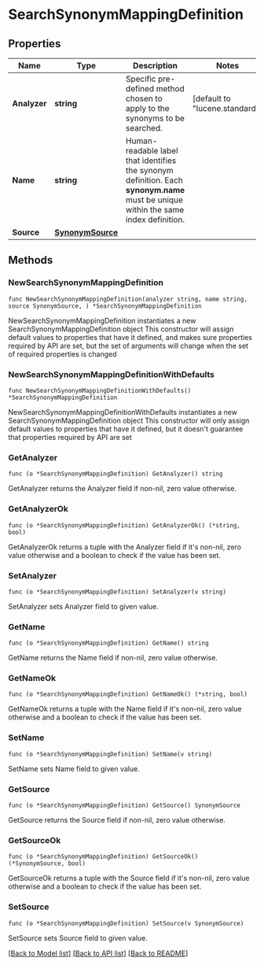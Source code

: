 # SearchSynonymMappingDefinition

## Properties

Name | Type | Description | Notes
------------ | ------------- | ------------- | -------------
**Analyzer** | **string** | Specific pre-defined method chosen to apply to the synonyms to be searched. | [default to "lucene.standard"]
**Name** | **string** | Human-readable label that identifies the synonym definition. Each **synonym.name** must be unique within the same index definition. | 
**Source** | [**SynonymSource**](SynonymSource.md) |  | 

## Methods

### NewSearchSynonymMappingDefinition

`func NewSearchSynonymMappingDefinition(analyzer string, name string, source SynonymSource, ) *SearchSynonymMappingDefinition`

NewSearchSynonymMappingDefinition instantiates a new SearchSynonymMappingDefinition object
This constructor will assign default values to properties that have it defined,
and makes sure properties required by API are set, but the set of arguments
will change when the set of required properties is changed

### NewSearchSynonymMappingDefinitionWithDefaults

`func NewSearchSynonymMappingDefinitionWithDefaults() *SearchSynonymMappingDefinition`

NewSearchSynonymMappingDefinitionWithDefaults instantiates a new SearchSynonymMappingDefinition object
This constructor will only assign default values to properties that have it defined,
but it doesn't guarantee that properties required by API are set

### GetAnalyzer

`func (o *SearchSynonymMappingDefinition) GetAnalyzer() string`

GetAnalyzer returns the Analyzer field if non-nil, zero value otherwise.

### GetAnalyzerOk

`func (o *SearchSynonymMappingDefinition) GetAnalyzerOk() (*string, bool)`

GetAnalyzerOk returns a tuple with the Analyzer field if it's non-nil, zero value otherwise
and a boolean to check if the value has been set.

### SetAnalyzer

`func (o *SearchSynonymMappingDefinition) SetAnalyzer(v string)`

SetAnalyzer sets Analyzer field to given value.


### GetName

`func (o *SearchSynonymMappingDefinition) GetName() string`

GetName returns the Name field if non-nil, zero value otherwise.

### GetNameOk

`func (o *SearchSynonymMappingDefinition) GetNameOk() (*string, bool)`

GetNameOk returns a tuple with the Name field if it's non-nil, zero value otherwise
and a boolean to check if the value has been set.

### SetName

`func (o *SearchSynonymMappingDefinition) SetName(v string)`

SetName sets Name field to given value.


### GetSource

`func (o *SearchSynonymMappingDefinition) GetSource() SynonymSource`

GetSource returns the Source field if non-nil, zero value otherwise.

### GetSourceOk

`func (o *SearchSynonymMappingDefinition) GetSourceOk() (*SynonymSource, bool)`

GetSourceOk returns a tuple with the Source field if it's non-nil, zero value otherwise
and a boolean to check if the value has been set.

### SetSource

`func (o *SearchSynonymMappingDefinition) SetSource(v SynonymSource)`

SetSource sets Source field to given value.



[[Back to Model list]](../README.md#documentation-for-models) [[Back to API list]](../README.md#documentation-for-api-endpoints) [[Back to README]](../README.md)


